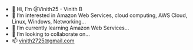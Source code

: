 - 👋 Hi, I’m @Vinith25 - Vinith B
- 👀 I’m interested in Amazon Web Services, cloud computing, AWS Cloud, Linux, Windows, Networking...
- 🌱 I’m currently learning Amazon Web Services...
- 💞️ I’m looking to collaborate on...
- 📫 vinith2725@gmail.com

<!---
Vinith25/Vinith25 is a ✨ special ✨ repository because its `README.md` (this file) appears on your GitHub profile.
You can click the Preview link to take a look at your changes.
--->
